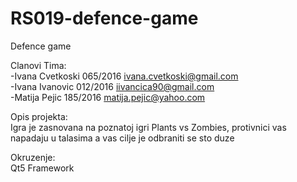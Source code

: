 # RS019-defence-game
Defence game

Clanovi Tima:\
-Ivana Cvetkoski 065/2016 ivana.cvetkoski@gmail.com\
-Ivana Ivanovic  012/2016 iivancica90@gmail.com\
-Matija Pejic    185/2016 matija.pejic@yahoo.com

Opis projekta:\
Igra je zasnovana na poznatoj igri Plants vs Zombies, protivnici vas napadaju u talasima a vas cilje je odbraniti se sto duze

Okruzenje:\
Qt5 Framework


